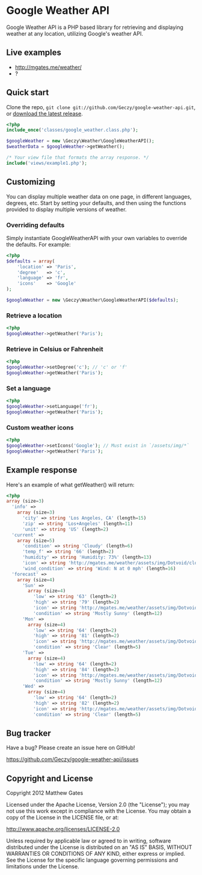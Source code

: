 Google Weather API
=================

Google Weather API is a PHP based library for retrieving and displaying weather at any location, utilizing Google's weather API.

Live examples
-----------

* http://mgates.me/weather/
* ?

Quick start
------------

Clone the repo, `git clone git://github.com/Geczy/google-weather-api.git`, or [download the latest release](https://github.com/Geczy/google-weather-api/zipball/master).

```php
<?php
include_once('classes/google_weather.class.php');

$googleWeather = new \Geczy\Weather\GoogleWeatherAPI();
$weatherData = $googleWeather->getWeather();

/* Your view file that formats the array response. */
include('views/example1.php');
```

Customizing
------------

You can display multiple weather data on one page, in different languages, degrees, etc.
Start by setting your defaults, and then using the functions provided to display multiple versions of weather.

### Overriding defaults

Simply instantiate GoogleWeatherAPI with your own variables to override the defaults. For example:

```php
<?php
$defaults = array(
	'location' => 'Paris',
	'degree'   => 'c',
	'language' => 'fr',
	'icons'    => 'Google'
);

$googleWeather = new \Geczy\Weather\GoogleWeatherAPI($defaults);
```

### Retrieve a location

```php
<?php
$googleWeather->getWeather('Paris');
```

### Retrieve in Celsius or Fahrenheit

```php
<?php
$googleWeather->setDegree('c'); // 'c' or 'f'
$googleWeather->getWeather('Paris');
```

### Set a language

```php
<?php
$googleWeather->setLanguage('fr');
$googleWeather->getWeather('Paris');
```

### Custom weather icons

```php
<?php
$googleWeather->setIcons('Google'); // Must exist in `/assets/img/*`
$googleWeather->getWeather('Paris');
```

Example response
------------

Here's an example of what getWeather() will return:

```php
<?php
array (size=3)
  'info' =>
	array (size=3)
	  'city' => string 'Los Angeles, CA' (length=15)
	  'zip' => string 'Los+Angeles' (length=11)
	  'unit' => string 'US' (length=2)
  'current' =>
	array (size=5)
	  'condition' => string 'Cloudy' (length=6)
	  'temp_f' => string '66' (length=2)
	  'humidity' => string 'Humidity: 73%' (length=13)
	  'icon' => string 'http://mgates.me/weather/assets/img/Dotvoid/cloudy.gif' (length=94)
	  'wind_condition' => string 'Wind: N at 0 mph' (length=16)
  'forecast' =>
	array (size=4)
	  'Sun' =>
		array (size=4)
		  'low' => string '63' (length=2)
		  'high' => string '79' (length=2)
		  'icon' => string 'http://mgates.me/weather/assets/img/Dotvoid/mostly_sunny.gif' (length=100)
		  'condition' => string 'Mostly Sunny' (length=12)
	  'Mon' =>
		array (size=4)
		  'low' => string '64' (length=2)
		  'high' => string '81' (length=2)
		  'icon' => string 'http://mgates.me/weather/assets/img/Dotvoid/sunny.gif' (length=93)
		  'condition' => string 'Clear' (length=5)
	  'Tue' =>
		array (size=4)
		  'low' => string '64' (length=2)
		  'high' => string '84' (length=2)
		  'icon' => string 'http://mgates.me/weather/assets/img/Dotvoid/mostly_sunny.gif' (length=100)
		  'condition' => string 'Mostly Sunny' (length=12)
	  'Wed' =>
		array (size=4)
		  'low' => string '64' (length=2)
		  'high' => string '82' (length=2)
		  'icon' => string 'http://mgates.me/weather/assets/img/Dotvoid/sunny.gif' (length=93)
		  'condition' => string 'Clear' (length=5)
```

Bug tracker
-----------

Have a bug? Please create an issue here on GitHub!

https://github.com/Geczy/google-weather-api/issues

Copyright and License
---------------------

Copyright 2012 Matthew Gates

Licensed under the Apache License, Version 2.0 (the "License"); you may not use this work except in
compliance with the License. You may obtain a copy of the License in the LICENSE file, or at:

http://www.apache.org/licenses/LICENSE-2.0

Unless required by applicable law or agreed to in writing, software distributed under the License is
distributed on an "AS IS" BASIS, WITHOUT WARRANTIES OR CONDITIONS OF ANY KIND, either express or implied.
See the License for the specific language governing permissions and limitations under the License.